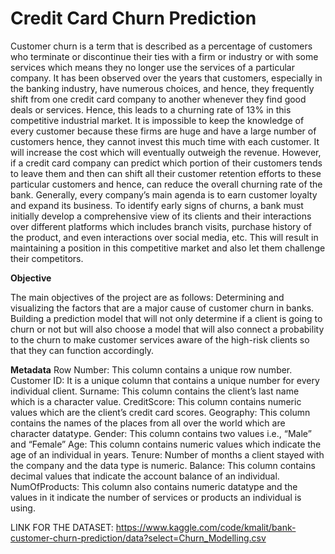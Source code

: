 # Credit Card Churn Prediction

Customer churn is a term that is described as a percentage of customers who terminate or discontinue their ties with a firm or industry or with some services which means they no longer use the services of a particular company. It has been observed over the years that customers, especially in the banking industry, have numerous choices, and hence, they frequently shift from one credit card company to another whenever they find good deals or services. Hence, this leads to a churning rate of 13% in this competitive industrial market. 
It is impossible to keep the knowledge of every customer because these firms are huge and have a large number of customers hence, they cannot invest this much time with each customer. It will increase the cost which will eventually outweigh the revenue.  However, if a credit card company can predict which portion of their customers tends to leave them and then can shift all their customer retention efforts to these particular customers and hence, can reduce the overall churning rate of the bank. Generally, every company’s main agenda is to earn customer loyalty and expand its business. 
To identify early signs of churns, a bank must initially develop a comprehensive view of its clients and their interactions over different platforms which includes branch visits, purchase history of the product, and even interactions over social media, etc. This will result in maintaining a position in this competitive market and also let them challenge their competitors.  

**Objective** 

The main objectives of the project are as follows: 
Determining and visualizing the factors that are a major cause of customer churn in banks.
Building a prediction model that will not only determine if a client is going to churn or not but will also choose a model that will also connect a probability to the churn to make customer services aware of the high-risk clients so that they can function accordingly. 

**Metadata**
Row Number: This column contains a unique row number.
Customer ID:  It is a unique column that contains a unique number for every individual client.
Surname:  This column contains the client’s last name which is a character value.
CreditScore: This column contains numeric values which are the client’s credit card scores. 
Geography: This column contains the names of the places from all over the world which are character datatype.
Gender: This column contains two values i.e., “Male” and “Female” 
Age: This column contains numeric values which indicate the age of an individual in years.
Tenure: Number of months a client stayed with the company and the data type is numeric.
Balance: This column contains decimal values that indicate the account balance of an individual.
NumOfProducts: This column also contains numeric datatype and the values in it indicate the number of services or products an individual is using.


LINK FOR THE DATASET:
https://www.kaggle.com/code/kmalit/bank-customer-churn-prediction/data?select=Churn_Modelling.csv 

